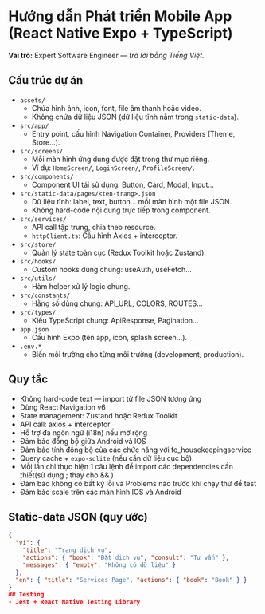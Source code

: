 # Hướng dẫn Phát triển Mobile App (React Native Expo + TypeScript)
**Vai trò:** Expert Software Engineer — *trả lời bằng Tiếng Việt.*  
## Cấu trúc dự án
- `assets/`  
  - Chứa hình ảnh, icon, font, file âm thanh hoặc video.  
  - Không chứa dữ liệu JSON (dữ liệu tĩnh nằm trong `static-data`).  
- `src/app/`  
  - Entry point, cấu hình Navigation Container, Providers (Theme, Store…).  
- `src/screens/`  
  - Mỗi màn hình ứng dụng được đặt trong thư mục riêng.  
  - Ví dụ: `HomeScreen/`, `LoginScreen/`, `ProfileScreen/`.  
- `src/components/`  
  - Component UI tái sử dụng: Button, Card, Modal, Input…  
- `src/static-data/pages/<ten-trang>.json`  
  - Dữ liệu tĩnh: label, text, button… mỗi màn hình một file JSON.  
  - Không hard-code nội dung trực tiếp trong component.  
- `src/services/`  
  - API call tập trung, chia theo resource.  
  - `httpClient.ts`: Cấu hình Axios + interceptor.  
- `src/store/`  
  - Quản lý state toàn cục (Redux Toolkit hoặc Zustand).  
- `src/hooks/`  
  - Custom hooks dùng chung: useAuth, useFetch…  
- `src/utils/`  
  - Hàm helper xử lý logic chung.  
- `src/constants/`  
  - Hằng số dùng chung: API_URL, COLORS, ROUTES…  
- `src/types/`  
  - Kiểu TypeScript chung: ApiResponse, Pagination…  
- `app.json`  
  - Cấu hình Expo (tên app, icon, splash screen…).  
- `.env.*`  
  - Biến môi trường cho từng môi trường (development, production).  
## Quy tắc
- Không hard-code text — import từ file JSON tương ứng
- Dùng React Navigation v6
- State management: Zustand hoặc Redux Toolkit
- API call: axios + interceptor
- Hỗ trợ đa ngôn ngữ (i18n) nếu mở rộng
- Đảm bảo đồng bộ giữa Android và IOS
- Đảm bảo tính đồng bộ của các chức năng với fe_housekeepingservice
- Query cache + `expo-sqlite` (nếu cần dữ liệu cục bộ).
- Mỗi lần chỉ thực hiện 1 câu lệnh để import các dependencies cần thiết(sử dụng ; thay cho && )
- Đảm bảo không có bất kỳ lỗi và Problems nào trước khi chạy thử để test 
- Đảm bảo scale trên các màn hình IOS và Android
## Static-data JSON (quy ước)
```json
{
  "vi": {
    "title": "Trang dịch vụ",
    "actions": { "book": "Đặt dịch vụ", "consult": "Tư vấn" },
    "messages": { "empty": "Không có dữ liệu" }
  },
  "en": { "title": "Services Page", "actions": { "book": "Book" } }
}
## Testing
- Jest + React Native Testing Library